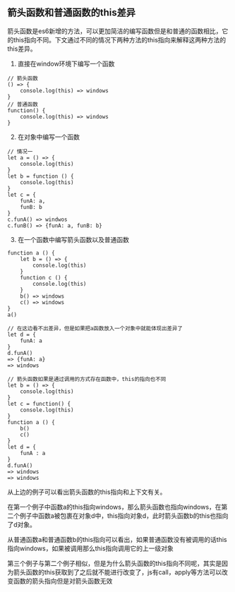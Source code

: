 ## 箭头函数和普通函数的this差异

   箭头函数是es6新增的方法，可以更加简洁的编写函数但是和普通的函数相比，它的this指向不同。下文通过不同的情况下两种方法的this指向来解释这两种方法的this差异。
   
   1. 直接在window环境下编写一个函数
   ```
   // 箭头函数
   () => {
       console.log(this) => windows
   }
   // 普通函数
   function() {
       console.log(this) => windows
   }
   ```

   2. 在对象中编写一个函数
   ```
   // 情况一
   let a = () => {
       console.log(this)
   }
   let b = function () {
       console.log(this)
   }
   let c = {
       funA: a,
       funB: b
   }
   c.funA() => windwos
   c.funB() => {funA: a, funB: b}
   ```

   3. 在一个函数中编写箭头函数以及普通函数
   ```
   function a () {
       let b = () => {
           console.log(this)
       }
       function c () {
           console.log(this)
       }
       b() => windows
       c() => windows
   }
   a()

   // 在这边看不出差异，但是如果把a函数放入一个对象中就能体现出差异了
   let d = {
       funA: a
   }
   d.funA()
   => {funA: a}
   => windows

   // 箭头函数如果是通过调用的方式存在函数中，this的指向也不同
   let b = () => {
       console.log(this)
   }
   let c = function() {
       console.log(this)
   }
   function a () {
       b()
       c()
   }
   let d = {
       funA : a
   }
   d.funA()
   => windows
   => windows
   ```
   从上边的例子可以看出箭头函数的this指向和上下文有关。
   
   在第一个例子中函数a的this指向windows，那么箭头函数也指向windows，在第二个例子中函数a被包裹在对象d中，this指向对象d，此时箭头函数b的this也指向了d对象。

   从普通函数a和普通函数b的this指向可以看出，如果普通函数没有被调用的话this指向windows，如果被调用那么this指向调用它的上一级对象

   第三个例子与第二个例子相似，但是为什么箭头函数的this指向不同呢，其实是因为箭头函数的this获取到了之后就不能进行改变了，js有call，apply等方法可以改变函数的箭头指向但是对箭头函数无效